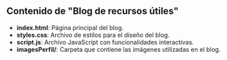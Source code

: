 ## Contenido de "Blog de recursos útiles"

- **index.html**: Página principal del blog.
- **styles.css**: Archivo de estilos para el diseño del blog.
- **script.js**: Archivo JavaScript con funcionalidades interactivas.
- **imagesPerfil/**: Carpeta que contiene las imágenes utilizadas en el blog.

